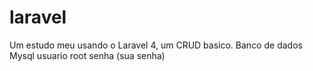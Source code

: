 laravel
=======

Um estudo meu usando o Laravel 4, um CRUD basico.
Banco de dados Mysql 
usuario root
senha (sua senha)
